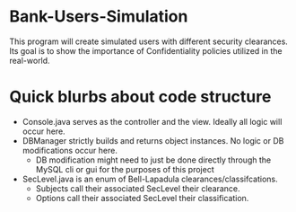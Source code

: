 # Bank-Users-Simulation
This program will create simulated users with different security clearances. Its goal is to show the importance of Confidentiality policies utilized in the real-world.

# Quick blurbs about code structure
 - Console.java serves as the controller and the view. Ideally all logic will occur here.
 - DBManager strictly builds and returns object instances. No logic or DB modifications occur here.
    - DB modification might need to just be done directly through the MySQL cli or gui for the purposes of this project
 - SecLevel.java is an enum of Bell-Lapadula clearances/classifcations.
    - Subjects call their associated SecLevel their clearance.
    - Options call their associated SecLevel their classification.
